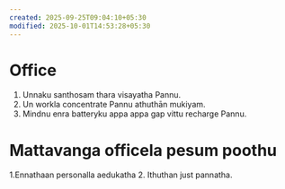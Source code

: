 ```yaml
---
created: 2025-09-25T09:04:10+05:30
modified: 2025-10-01T14:53:28+05:30
---
```


# Office

1. Unnaku santhosam thara visayatha Pannu.
2. Un workla concentrate Pannu athuthān mukiyam.
3. Mindnu enra batteryku appa appa gap vittu recharge Pannu.

# Mattavanga officela pesum poothu

1.Ennathaan personalla aedukatha
2. Ithuthan just pannatha.
